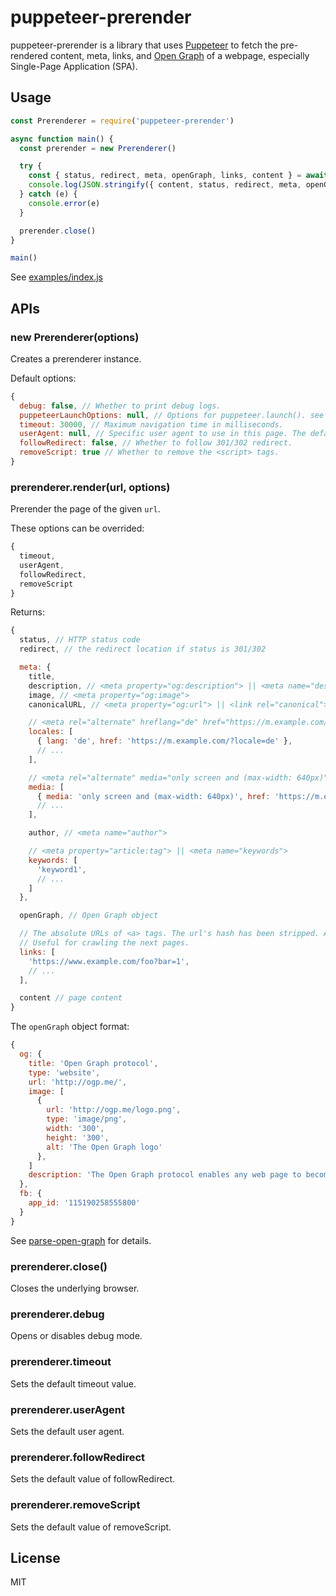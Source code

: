 # puppeteer-prerender
puppeteer-prerender is a library that uses [Puppeteer](https://github.com/GoogleChrome/puppeteer) to fetch the
pre-rendered content, meta, links, and [Open Graph](http://ogp.me/) of a webpage, especially Single-Page Application (SPA).

## Usage
```js
const Prerenderer = require('puppeteer-prerender')

async function main() {
  const prerender = new Prerenderer()

  try {
    const { status, redirect, meta, openGraph, links, content } = await prerender.render('https://www.example.com/')
    console.log(JSON.stringify({ content, status, redirect, meta, openGraph, links }, null, 2))
  } catch (e) {
    console.error(e)
  }

  prerender.close()
}

main()
```

See [examples/index.js](examples/index.js)

## APIs

### new Prerenderer(options)
Creates a prerenderer instance.

Default options:
```js
{
  debug: false, // Whether to print debug logs.
  puppeteerLaunchOptions: null, // Options for puppeteer.launch(). see https://github.com/GoogleChrome/puppeteer/blob/master/docs/api.md#puppeteerlaunchoptions
  timeout: 30000, // Maximum navigation time in milliseconds.
  userAgent: null, // Specific user agent to use in this page. The default value is set by the underlying Chromium.
  followRedirect: false, // Whether to follow 301/302 redirect.
  removeScript: true // Whether to remove the <script> tags.
}
```

### prerenderer.render(url, options)
Prerender the page of the given `url`.

These options can be overrided:
```js
{
  timeout,
  userAgent,
  followRedirect,
  removeScript
}
```

Returns:
```js
{
  status, // HTTP status code
  redirect, // the redirect location if status is 301/302

  meta: {
    title,
    description, // <meta property="og:description"> || <meta name="description">
    image, // <meta property="og:image">
    canonicalURL, // <meta property="og:url"> || <link rel="canonical">

    // <meta rel="alternate" hreflang="de" href="https://m.example.com/?locale=de">
    locales: [
      { lang: 'de', href: 'https://m.example.com/?locale=de' },
      // ...
    ],

    // <meta rel="alternate" media="only screen and (max-width: 640px)" href="https://m.example.com/">
    media: [
      { media: 'only screen and (max-width: 640px)', href: 'https://m.example.com/' },
      // ...
    ],

    author, // <meta name="author">

    // <meta property="article:tag"> || <meta name="keywords">
    keywords: [
      'keyword1',
      // ...
    ]
  },

  openGraph, // Open Graph object

  // The absolute URLs of <a> tags. The url's hash has been stripped. And each item is unique and doesn't contain the page itself.
  // Useful for crawling the next pages.
  links: [
    'https://www.example.com/foo?bar=1',
    // ...
  ],

  content // page content
}
```

The `openGraph` object format:
```js
{
  og: {
    title: 'Open Graph protocol',
    type: 'website',
    url: 'http://ogp.me/',
    image: [
      {
        url: 'http://ogp.me/logo.png',
        type: 'image/png',
        width: '300',
        height: '300',
        alt: 'The Open Graph logo'
      },
    ]
    description: 'The Open Graph protocol enables any web page to become a rich object in a social graph.'
  },
  fb: {
    app_id: '115190258555800'
  }
}
```

See [parse-open-graph](https://github.com/fenivana/parse-open-graph#parsemeta) for details.

### prerenderer.close()
Closes the underlying browser.

### prerenderer.debug
Opens or disables debug mode.

### prerenderer.timeout
Sets the default timeout value.

### prerenderer.userAgent
Sets the default user agent.

### prerenderer.followRedirect
Sets the default value of followRedirect.

### prerenderer.removeScript
Sets the default value of removeScript.

## License
MIT
